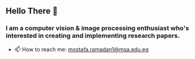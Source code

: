 ## Hello There 👋
### I am a computer vision & image processing enthusiast who's interested in creating and implementing research papers.
- 📫 How to reach me: mostafa.ramadan1@msa.edu.eg
<!--
**mostafaramadann/mostafaramadann** is a ✨ _special_ ✨ repository because its `README.md` (this file) appears on your GitHub profile.

Here are some ideas to get you started:
- I am a computer vision & image processing  
- 🔭 I’m currently working on ...
- 🌱 I’m currently learning ...
- 👯 I’m looking to collaborate on ...
- 🤔 I’m looking for help with ...
- 💬 Ask me about ...
- 📫 How to reach me: ...
- 😄 Pronouns: ...
- ⚡ Fun fact: ...
-->
